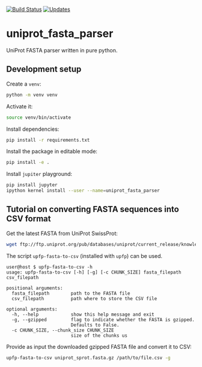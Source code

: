 [![Build Status](https://travis-ci.org/drugilsberg/uniprot_fasta_parser.svg?branch=master)](https://travis-ci.org/drugilsberg/uniprot_fasta_parser)
[![Updates](https://pyup.io/repos/github/drugilsberg/uniprot_fasta_parser/shield.svg)](https://pyup.io/repos/github/drugilsberg/uniprot_fasta_parser/)
# uniprot_fasta_parser

UniProt FASTA parser written in pure python.

## Development setup

Create a `venv`:

```sh
python -m venv venv
```

Activate it:

```sh
source venv/bin/activate
```

Install dependencies:

```sh
pip install -r requirements.txt
```

Install the package in editable mode:

```sh
pip install -e .
```

Install `jupiter` playground:

```sh
pip install jupyter
ipython kernel install --user --name=uniprot_fasta_parser
```

## Tutorial on converting FASTA sequences into CSV format

Get the latest FASTA from UniProt SwissProt:

```sh
wget ftp://ftp.uniprot.org/pub/databases/uniprot/current_release/knowledgebase/complete/uniprot_sprot.fasta.gz
```

The script `upfp-fasta-to-csv` (installed with `upfp`) can be used.

```console
user@host $ upfp-fasta-to-csv -h
usage: upfp-fasta-to-csv [-h] [-g] [-c CHUNK_SIZE] fasta_filepath csv_filepath

positional arguments:
  fasta_filepath        path to the FASTA file
  csv_filepath          path where to store the CSV file

optional arguments:
  -h, --help            show this help message and exit
  -g, --gzipped         flag to indicate whether the FASTA is gzipped.
                        Defaults to False.
  -c CHUNK_SIZE, --chunk_size CHUNK_SIZE
                        size of the chunks us
```

Provide as input the downloaded gzipped FASTA file and convert it to CSV:

```sh
upfp-fasta-to-csv uniprot_sprot.fasta.gz /path/to/file.csv -g
```
